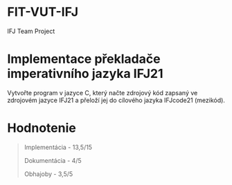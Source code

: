 # FIT-VUT-IFJ
IFJ Team Project
# Implementace překladače imperativního jazyka IFJ21

Vytvořte program v jazyce C, který načte zdrojový kód zapsaný ve zdrojovém jazyce IFJ21
a přeloží jej do cílového jazyka IFJcode21 (mezikód).

# Hodnotenie
> Implementácia - 13,5/15
> 
> Dokumentácia - 4/5
> 
> Obhajoby - 3,5/5
